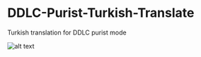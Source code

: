 # DDLC-Purist-Turkish-Translate
Turkish translation for DDLC purist mode

![alt text](https://ibb.co/t3HxgKw)
